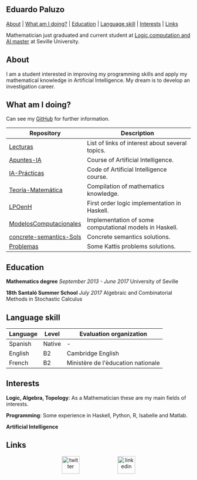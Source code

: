 ## Eduardo Paluzo

[About](#about) | [What am I doing?](#what-am-i-doing) | [Education](#education) | [Language skill](#language-skill) | [Interests](#interests) | [Links](#links)


Mathematician just graduated and current student at [Logic,computation and AI master](http://master.cs.us.es/Máster_Universitario_en_Lógica,_Computación_e_Inteligencia_Artificial) at Seville University.

## About

I am a student interested in improving my programming skills and apply my mathematical knowledge in Artificial Intelligence. My dream is to develop
an investigation career. 

## What am I doing?

Can see my [GitHub](https://github.com/EduPH?tab=repositories) for further information.

| Repository | Description | 
|---             |---     |
|[Lecturas](https://github.com/EduPH/Lecturas) | List of links of interest about several topics. |
|[Apuntes-IA](https://github.com/EduPH/Apuntes-IA) | Course of Artificial Intelligence. |
|[IA-Prácticas](https://github.com/EduPH/IA-Practicas) | Code of Artificial Intelligence course. |
|[Teoría-Matemática](https://github.com/EduPH/Teoria-Matematica) | Compilation of mathematics knowledge. |
|[LPOenH](https://github.com/EduPH/LPOenH) | First order logic implementation in Haskell. |
|[ModelosComputacionales](https://github.com/EduPH/ModelosComputacionales) | Implementation of some computational models in Haskell. |
|[concrete-semantics-Sols](https://github.com/EduPH/concrete-semantics-Sols) | Concrete semantics solutions. |
|[Problemas](https://github.com/EduPH/Problemas) | Some Kattis problems solutions.|

## Education

**Mathematics degree** *September 2013 - June 2017*
University of Seville

**18th Santaló Summer School** *July 2017*
Algebraic and Combinatorial Methods in Stochastic Calculus

## Language skill

| Language  | Level | Evaluation organization |
|---             |---     |---                                 |
| Spanish     | Native | - |
| English   | B2 | Cambridge English |
| French    | B2 | Ministère de l'èducation nationale |

## Interests
 **Logic, Algebra, Topology**: As a Mathematician these are my main fields of interests.
 
 **Programming**: Some experience in Haskell, Python, R, Isabelle and Matlab.
 
 **Artificial Intelligence**

## Links

<p align="center">
<a href="https://twitter.com/epaluzohidalgo">
<img src="http://icon-icons.com/icons2/642/PNG/512/twitter_2_icon-icons.com_59206.png" alt="twitter" hspace="50" height="48" width="48"></a>
<a href="https://www.linkedin.com/in/eduardo-paluzo-hidalgo-88027a148/">
<img src="https://seeklogo.com/images/L/linkedin-icon-logo-05B2880899-seeklogo.com.png" alt="linkedin" hspace="50" height="48" width="48"></a>
</p>
